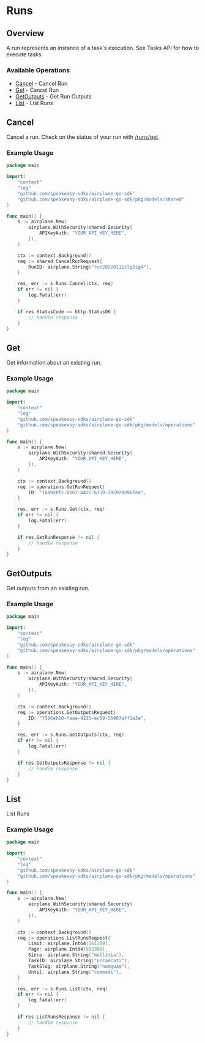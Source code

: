 # Runs

## Overview

A run represents an instance of a task's execution. See Tasks API for how to execute tasks.

### Available Operations

* [Cancel](#cancel) - Cancel Run
* [Get](#get) - Cancel Run
* [GetOutputs](#getoutputs) - Get Run Outputs
* [List](#list) - List Runs

## Cancel

Cancel a run.
Check on the status of your run with [/runs/get](/api/runs#runs-get).

### Example Usage

```go
package main

import(
	"context"
	"log"
	"github.com/speakeasy-sdks/airplane-go-sdk"
	"github.com/speakeasy-sdks/airplane-go-sdk/pkg/models/shared"
)

func main() {
    s := airplane.New(
        airplane.WithSecurity(shared.Security{
            APIKeyAuth: "YOUR_API_KEY_HERE",
        }),
    )

    ctx := context.Background()    
    req := shared.CancelRunRequest{
        RunID: airplane.String("run20220111zlq2ig4"),
    }

    res, err := s.Runs.Cancel(ctx, req)
    if err != nil {
        log.Fatal(err)
    }

    if res.StatusCode == http.StatusOK {
        // handle response
    }
}
```

## Get

Get information about an existing run.

### Example Usage

```go
package main

import(
	"context"
	"log"
	"github.com/speakeasy-sdks/airplane-go-sdk"
	"github.com/speakeasy-sdks/airplane-go-sdk/pkg/models/operations"
)

func main() {
    s := airplane.New(
        airplane.WithSecurity(shared.Security{
            APIKeyAuth: "YOUR_API_KEY_HERE",
        }),
    )

    ctx := context.Background()    
    req := operations.GetRunRequest{
        ID: "1ba928fc-8167-442c-b739-205929396fea",
    }

    res, err := s.Runs.Get(ctx, req)
    if err != nil {
        log.Fatal(err)
    }

    if res.GetRunResponse != nil {
        // handle response
    }
}
```

## GetOutputs

Get outputs from an existing run.

### Example Usage

```go
package main

import(
	"context"
	"log"
	"github.com/speakeasy-sdks/airplane-go-sdk"
	"github.com/speakeasy-sdks/airplane-go-sdk/pkg/models/operations"
)

func main() {
    s := airplane.New(
        airplane.WithSecurity(shared.Security{
            APIKeyAuth: "YOUR_API_KEY_HERE",
        }),
    )

    ctx := context.Background()    
    req := operations.GetOutputsRequest{
        ID: "7596eb10-faaa-4235-ac59-55907aff1a3a",
    }

    res, err := s.Runs.GetOutputs(ctx, req)
    if err != nil {
        log.Fatal(err)
    }

    if res.GetOutputsResponse != nil {
        // handle response
    }
}
```

## List

List Runs

### Example Usage

```go
package main

import(
	"context"
	"log"
	"github.com/speakeasy-sdks/airplane-go-sdk"
	"github.com/speakeasy-sdks/airplane-go-sdk/pkg/models/operations"
)

func main() {
    s := airplane.New(
        airplane.WithSecurity(shared.Security{
            APIKeyAuth: "YOUR_API_KEY_HERE",
        }),
    )

    ctx := context.Background()    
    req := operations.ListRunsRequest{
        Limit: airplane.Int64(161309),
        Page: airplane.Int64(995300),
        Since: airplane.String("mollitia"),
        TaskID: airplane.String("occaecati"),
        TaskSlug: airplane.String("numquam"),
        Until: airplane.String("commodi"),
    }

    res, err := s.Runs.List(ctx, req)
    if err != nil {
        log.Fatal(err)
    }

    if res.ListRunsResponse != nil {
        // handle response
    }
}
```
